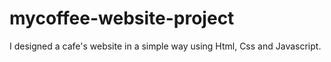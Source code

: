 # mycoffee-website-project
I designed a cafe's website in a simple way using Html, Css and Javascript.
